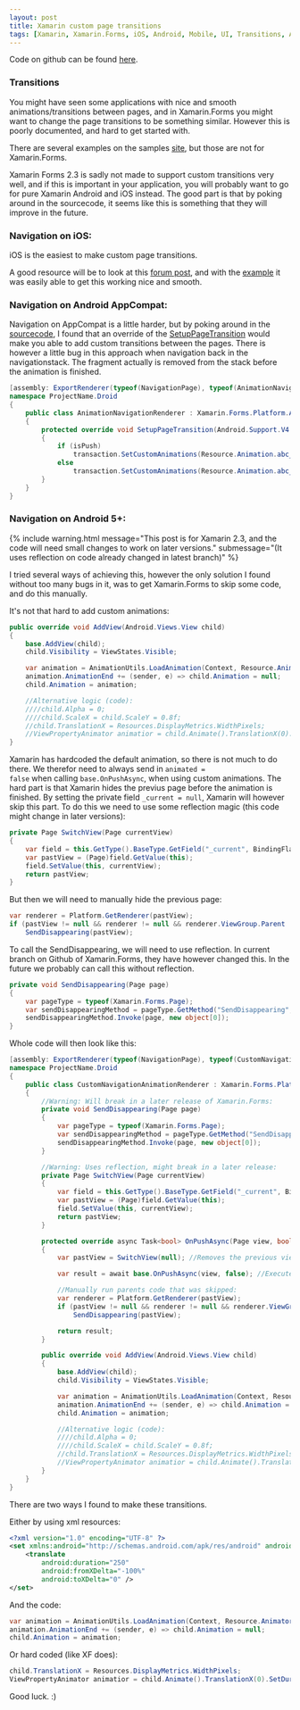 ```yaml
---
layout: post
title: Xamarin custom page transitions
tags: [Xamarin, Xamarin.Forms, iOS, Android, Mobile, UI, Transitions, Animations]
---
```

Code on github can be found [here](https://github.com/oddbear/XamarinNavigationTransitions).

### Transitions
You might have seen some applications with nice and smooth animations/transitions between pages, 
and in Xamarin.Forms you might want to change the page transitions to be something similar.
However this is poorly documented, and hard to get started with.

There are several examples on the samples [site](https://developer.xamarin.com/samples-all/), but those are not for Xamarin.Forms.

Xamarin Forms 2.3 is sadly not made to support custom transitions very well, 
and if this is important in your application, 
you will probably want to go for pure Xamarin Android and iOS instead.
The good part is that by poking around in the sourcecode, it seems like this is something that they will improve in the future.

### Navigation on iOS:
iOS is the easiest to make custom page transitions.

A good resource will be to look at this [forum post](https://forums.xamarin.com/discussion/18818/custom-page-transitions-with-xamarin-forms), and with the [example](https://gist.github.com/alexlau811/e12a8c126e6e082a5017) it was easily able to get this working nice and smooth.

### Navigation on Android AppCompat:
Navigation on AppCompat is a little harder, but by poking around in the [sourcecode](https://github.com/xamarin/Xamarin.Forms), 
I found that an override of the [SetupPageTransition](http://stackoverflow.com/questions/35593073/xamarin-appcompat-navigationpagerenderer-transitions) would make you able to add custom transitions between the pages.
There is however a little bug in this approach when navigation back in the navigationstack. The fragment actually is removed from the stack before the animation is finished.

```csharp
[assembly: ExportRenderer(typeof(NavigationPage), typeof(AnimationNavigationRenderer))]
namespace ProjectName.Droid
{
    public class AnimationNavigationRenderer : Xamarin.Forms.Platform.Android.AppCompat.NavigationPageRenderer
    {
        protected override void SetupPageTransition(Android.Support.V4.App.FragmentTransaction transaction, bool isPush)
        {
            if (isPush)
                transaction.SetCustomAnimations(Resource.Animation.abc_slide_in_top, 0, 0, Resource.Animation.abc_slide_out_top);
            else
                transaction.SetCustomAnimations(Resource.Animation.abc_slide_in_top, 0, 0, Resource.Animation.abc_slide_out_top);
        }
    }
}
```

### Navigation on Android 5+:

{% include warning.html message="This post is for Xamarin 2.3, and the code will need small changes to work on later versions." submessage="(It uses reflection on code already changed in latest branch)" %}

I tried several ways of achieving this, however the only solution I found without too many bugs in it, was to get Xamarin.Forms to skip some code, and do this manually.

It's not that hard to add custom animations:

```csharp
public override void AddView(Android.Views.View child)
{
    base.AddView(child);
    child.Visibility = ViewStates.Visible;

    var animation = AnimationUtils.LoadAnimation(Context, Resource.Animator.transition_from_left);
    animation.AnimationEnd += (sender, e) => child.Animation = null;
    child.Animation = animation;

    //Alternative logic (code):
    ////child.Alpha = 0;
    ////child.ScaleX = child.ScaleY = 0.8f;
    //child.TranslationX = Resources.DisplayMetrics.WidthPixels;
    //ViewPropertyAnimator animatior = child.Animate().TranslationX(0).SetDuration(200); //.ScaleX(1).ScaleY(1).Alpha(1)
}
```

Xamarin has hardcoded the default animation, so there is not much to do there. We therefor need to always send in <code>animated = false</code> when calling <code>base.OnPushAsync</code>, when using custom animations.
The hard part is that Xamarin hides the previus page before the animation is finished.
By setting the private field <code>_current = null</code>, Xamarin will however skip this part.
To do this we need to use some reflection magic (this code might change in later versions):

```csharp
private Page SwitchView(Page currentView)
{
    var field = this.GetType().BaseType.GetField("_current", BindingFlags.NonPublic | BindingFlags.Instance);
    var pastView = (Page)field.GetValue(this);
    field.SetValue(this, currentView);
    return pastView;
}
```

But then we will need to manually hide the previous page:

```csharp
var renderer = Platform.GetRenderer(pastView);
if (pastView != null && renderer != null && renderer.ViewGroup.Parent != null)
    SendDisappearing(pastView);
```

To call the SendDisappearing, we will need to use reflection.
In current branch on Github of Xamarin.Forms, they have however changed this.
In the future we probably can call this without reflection.

```csharp
private void SendDisappearing(Page page)
{
    var pageType = typeof(Xamarin.Forms.Page);
    var sendDisappearingMethod = pageType.GetMethod("SendDisappearing", BindingFlags.NonPublic | BindingFlags.Instance);
    sendDisappearingMethod.Invoke(page, new object[0]);
}
```

Whole code will then look like this:

```csharp
[assembly: ExportRenderer(typeof(NavigationPage), typeof(CustomNavigationAnimationRenderer))]
namespace ProjectName.Droid
{
    public class CustomNavigationAnimationRenderer : Xamarin.Forms.Platform.Android.NavigationRenderer
    {
        //Warning: Will break in a later release of Xamarin.Forms:
        private void SendDisappearing(Page page)
        {
            var pageType = typeof(Xamarin.Forms.Page);
            var sendDisappearingMethod = pageType.GetMethod("SendDisappearing", BindingFlags.NonPublic | BindingFlags.Instance);
            sendDisappearingMethod.Invoke(page, new object[0]);
        }

        //Warning: Uses reflection, might break in a later release:
        private Page SwitchView(Page currentView)
        {
            var field = this.GetType().BaseType.GetField("_current", BindingFlags.NonPublic | BindingFlags.Instance);
            var pastView = (Page)field.GetValue(this);
            field.SetValue(this, currentView);
            return pastView;
        }

        protected override async Task<bool> OnPushAsync(Page view, bool animated)
        {
            var pastView = SwitchView(null); //Removes the previous view from parent (NavigationRenderer).

            var result = await base.OnPushAsync(view, false); //Execute code.

            //Manually run parents code that was skipped:
            var renderer = Platform.GetRenderer(pastView);
            if (pastView != null && renderer != null && renderer.ViewGroup.Parent != null)
                SendDisappearing(pastView);

            return result;
        }

        public override void AddView(Android.Views.View child)
        {
            base.AddView(child);
            child.Visibility = ViewStates.Visible;

            var animation = AnimationUtils.LoadAnimation(Context, Resource.Animator.transition_from_left);
            animation.AnimationEnd += (sender, e) => child.Animation = null;
            child.Animation = animation;

            //Alternative logic (code):
            ////child.Alpha = 0;
            ////child.ScaleX = child.ScaleY = 0.8f;
            //child.TranslationX = Resources.DisplayMetrics.WidthPixels;
            //ViewPropertyAnimator animatior = child.Animate().TranslationX(0).SetDuration(200); //.ScaleX(1).ScaleY(1).Alpha(1)
        }
    }
}
```

There are two ways I found to make these transitions.

Either by using xml resources:

```xml
<?xml version="1.0" encoding="UTF-8" ?>
<set xmlns:android="http://schemas.android.com/apk/res/android" android:fillAfter="true" >
    <translate
        android:duration="250"
        android:fromXDelta="-100%"
        android:toXDelta="0" />
</set>
```

And the code:

```csharp
var animation = AnimationUtils.LoadAnimation(Context, Resource.Animator.transition_from_left);
animation.AnimationEnd += (sender, e) => child.Animation = null;
child.Animation = animation;
```

Or hard coded (like XF does):

```csharp
child.TranslationX = Resources.DisplayMetrics.WidthPixels;
ViewPropertyAnimator animatior = child.Animate().TranslationX(0).SetDuration(200);
```

Good luck. :)